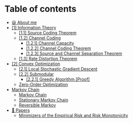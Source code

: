 # Table of contents

* [😃 About me](README.md)
* [\[1\] Information Theory](information\_theory/README.md)
  * [\[1.1\] Source Coding Theorem](information\_theory/source\_coding\_theorem.md)
  * [\[1.2\] Channel Coding](information\_theory/channel\_coding/README.md)
    * [\[1.2.1\] Channel Capacity](information\_theory/channel\_coding/channel-capacity.md)
    * [\[1.2.2\] Channel Coding Theorem](information\_theory/channel\_coding/channel\_coding\_theorem.md)
    * [\[1.2.3\] Source and Channel Separation Theorem](information\_theory/channel\_coding/source-and-channel-separation-theorem.md)
  * [\[1.3\] Rate Distortion Theorem](information\_theory/rate-distortion-theorem.md)
* [\[2\] Convex Optimization](convex\_optimization/README.md)
  * [\[2.1\] Local Stochastic Gradient Descent](convex\_optimization/local\_stochastic\_gradient\_descent.md)
  * [\[2.2\] Submodular](convex\_optimization/submodular/README.md)
    * [\[2.2.1\] Greedy Algorithm \[Proof\]](convex\_optimization/submodular/greedy-algorithm.md)
  * [Zero-Order Optimization](convex\_optimization/zero-order-optimization.md)
* [Markov Chain](markov-chain/README.md)
  * [Markov Chain](markov-chain/markov-chain.md)
  * [Stationary Markov Chain](markov-chain/stationary-markov-chain.md)
  * [Reversible Markov](markov-chain/reversible-markov.md)
* [🍟 Papers](papers/README.md)
  * [Minimizers of the Empirical Risk and Risk Monotonicity](papers/minimizers-of-the-empirical-risk-and-risk-monotonicity.md)
